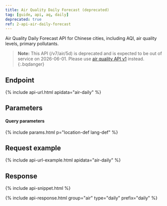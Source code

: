 ```yaml
---
title: Air Quality Daily Forecast (deprecated)
tag: [guide, api, aq, daily]
deprecated: true
ref: 2-api-air-daily-forecast
---
```


Air Quality Daily Forecast API for Chinese cities, including AQI, air quality levels, primary pollutants.

> **Note:** This API (/v7/air/5d) is deprecated and is expected to be out of service on 2026-06-01. Please use [air quality API v1](/en/docs/api/air-quality/air-daily-forecast/) instead.
{:.bqdanger}

## Endpoint

{% include api-url.html apidata="air-daily" %}

## Parameters

#### Query parameters

{% include params.html p="location-def lang-def" %}

## Request example

{% include api-url-example.html apidata="air-daily" %}

## Response

{% include api-snippet.html %}

{% include api-response.html group="air" type="daily"  prefix="daily" %}
